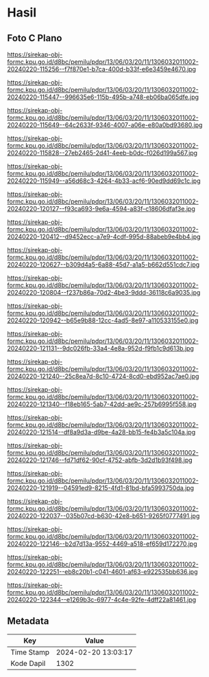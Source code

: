 # Hasil

## Foto C Plano

https://sirekap-obj-formc.kpu.go.id/d8bc/pemilu/pdpr/13/06/03/20/11/1306032011002-20240220-115256--f7f870e1-b7ca-400d-b33f-e6e3459e4670.jpg

https://sirekap-obj-formc.kpu.go.id/d8bc/pemilu/pdpr/13/06/03/20/11/1306032011002-20240220-115447--996635e6-115b-495b-a748-eb06ba065dfe.jpg

https://sirekap-obj-formc.kpu.go.id/d8bc/pemilu/pdpr/13/06/03/20/11/1306032011002-20240220-115649--64c2633f-9346-4007-a06e-e80a0bd93680.jpg

https://sirekap-obj-formc.kpu.go.id/d8bc/pemilu/pdpr/13/06/03/20/11/1306032011002-20240220-115828--27eb2465-2d41-4eeb-b0dc-f026d199a567.jpg

https://sirekap-obj-formc.kpu.go.id/d8bc/pemilu/pdpr/13/06/03/20/11/1306032011002-20240220-115949--a56d68c3-4264-4b33-acf6-90ed9dd69c1c.jpg

https://sirekap-obj-formc.kpu.go.id/d8bc/pemilu/pdpr/13/06/03/20/11/1306032011002-20240220-120127--f93ca693-9e6a-4594-a83f-c18606dfaf3e.jpg

https://sirekap-obj-formc.kpu.go.id/d8bc/pemilu/pdpr/13/06/03/20/11/1306032011002-20240220-120412--d9452ecc-a7e9-4cdf-995d-88abeb9e4bb4.jpg

https://sirekap-obj-formc.kpu.go.id/d8bc/pemilu/pdpr/13/06/03/20/11/1306032011002-20240220-120627--b309d4a5-6a88-45d7-a1a5-b662d551cdc7.jpg

https://sirekap-obj-formc.kpu.go.id/d8bc/pemilu/pdpr/13/06/03/20/11/1306032011002-20240220-120804--f237b86a-70d2-4be3-9ddd-36118c6a9035.jpg

https://sirekap-obj-formc.kpu.go.id/d8bc/pemilu/pdpr/13/06/03/20/11/1306032011002-20240220-120942--b65e9b88-12cc-4ad5-8e97-a110533155e0.jpg

https://sirekap-obj-formc.kpu.go.id/d8bc/pemilu/pdpr/13/06/03/20/11/1306032011002-20240220-121131--9dc026fb-33a4-4e8a-952d-f9fb1c9d613b.jpg

https://sirekap-obj-formc.kpu.go.id/d8bc/pemilu/pdpr/13/06/03/20/11/1306032011002-20240220-121240--25c8ea7d-8c10-4724-8cd0-ebd952ac7ae0.jpg

https://sirekap-obj-formc.kpu.go.id/d8bc/pemilu/pdpr/13/06/03/20/11/1306032011002-20240220-121340--f18eb165-5ab7-42dd-ae9c-257b6995f558.jpg

https://sirekap-obj-formc.kpu.go.id/d8bc/pemilu/pdpr/13/06/03/20/11/1306032011002-20240220-121514--df8a9d3a-d9be-4a28-bb15-fe4b3a5c104a.jpg

https://sirekap-obj-formc.kpu.go.id/d8bc/pemilu/pdpr/13/06/03/20/11/1306032011002-20240220-121746--fd71df62-90cf-4752-abfb-3d2d1b93f498.jpg

https://sirekap-obj-formc.kpu.go.id/d8bc/pemilu/pdpr/13/06/03/20/11/1306032011002-20240220-121919--04591ed9-8215-4fd1-81bd-bfa5993750da.jpg

https://sirekap-obj-formc.kpu.go.id/d8bc/pemilu/pdpr/13/06/03/20/11/1306032011002-20240220-122037--035b07cd-b630-42e8-b651-9265f0777491.jpg

https://sirekap-obj-formc.kpu.go.id/d8bc/pemilu/pdpr/13/06/03/20/11/1306032011002-20240220-122146--b2d7d13a-9552-4469-a518-ef659d172270.jpg

https://sirekap-obj-formc.kpu.go.id/d8bc/pemilu/pdpr/13/06/03/20/11/1306032011002-20240220-122251--eb8c20b1-c041-4601-af63-e922535bb636.jpg

https://sirekap-obj-formc.kpu.go.id/d8bc/pemilu/pdpr/13/06/03/20/11/1306032011002-20240220-122344--e1269b3c-6977-4c4e-92fe-4dff22a81461.jpg


## Metadata

| Key        | Value               |
| ---------- | ------------------- |
| Time Stamp | 2024-02-20 13:03:17 |
| Kode Dapil | 1302                |



